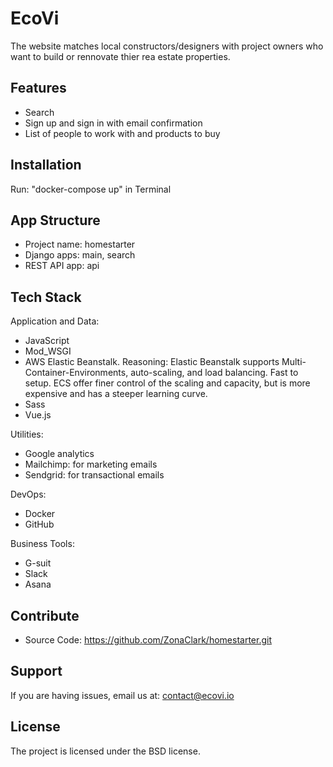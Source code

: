 # EcoVi

The website matches local constructors/designers with project owners who want to build or rennovate thier rea estate properties.

Features
------------

- Search
- Sign up and sign in with email confirmation
- List of people to work with and products to buy

Installation
------------

Run: "docker-compose up" in Terminal

App Structure
------------

* Project name: homestarter
* Django apps: main, search
* REST API app: api



Tech Stack
------------
Application and Data:
- JavaScript
- Mod_WSGI
- AWS Elastic Beanstalk. Reasoning: Elastic Beanstalk supports Multi-Container-Environments, auto-scaling, and load balancing. Fast to setup. ECS offer finer control of the scaling and capacity, but is more expensive and has a steeper learning curve.
- Sass
- Vue.js

Utilities:
- Google analytics
- Mailchimp: for marketing emails
- Sendgrid: for transactional emails

DevOps:
- Docker
- GitHub

Business Tools:
- G-suit
- Slack
- Asana

Contribute
------------

- Source Code: https://github.com/ZonaClark/homestarter.git

Support
------------

If you are having issues, email us at: contact@ecovi.io

License
------------

The project is licensed under the BSD license.
